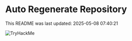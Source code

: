 # Auto Regenerate Repository

This README was last updated: 2025-05-08 07:40:21

 ![TryHackMe](https://tryhackme.com/badge/533634)